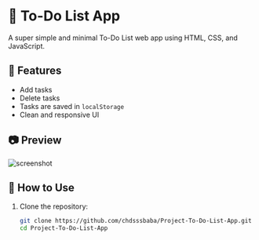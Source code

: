 # 📝 To-Do List App

A super simple and minimal To-Do List web app using HTML, CSS, and JavaScript.

## 🚀 Features

- Add tasks
- Delete tasks
- Tasks are saved in `localStorage`
- Clean and responsive UI

## 📷 Preview

![screenshot](screenshot.png) <!-- optional if you want to add screenshot -->

## 📁 How to Use

1. Clone the repository:
   ```bash
   git clone https://github.com/chdsssbaba/Project-To-Do-List-App.git
   cd Project-To-Do-List-App
